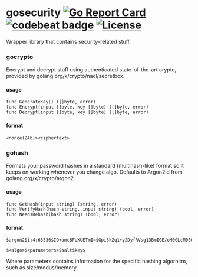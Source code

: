 # gosecurity [![Go Report Card](https://goreportcard.com/badge/github.com/hazcod/gosecurity)](https://goreportcard.com/report/hazcod/gosecurity) [![codebeat badge](https://codebeat.co/badges/f124d157-7566-467a-862a-f183fc21f30d)](https://codebeat.co/projects/github-com-hazcod-gosecurity-master) [![License](https://img.shields.io/github/license/mashape/apistatus.svg)](https://github.com/HazCod/gosecurity/blob/master/LICENSE) 
Wrapper library that contains security-related stuff.

### gocrypto
Encrypt and decrypt stuff using authenticated state-of-the-art crypto, provided by golang.org/x/crypto/nacl/secretbox.

#### usage
```
func GenerateKey() ([]byte, error)
func Encrypt(input []byte, key []byte) ([]byte, error)
func Decrypt(input []byte, key []byte) ([]byte, error)
```

#### format
```
<nonce(24b)><ciphertext>
```

### gohash
Formats your password hashes in a standard (multihash-like) format so it keeps on working whenever you change algo.
Defaults to Argon2id from golang.org/x/crypto/argon2.

#### usage
```
func GetHash(input string) (string, error)
func VerifyHash(hash string, input string) (bool, error)
func NeedsRehash(hash string) (bool, error)
```

#### format
```
$argon2$i:4:65536$IO+amcBFUXUETmI=$GpiSk2q1+y2DyfRVsg13BmIGE/oM0GLcM0SOs0s/H/s=

$<algo>$<parameters>$salt$key$
```

Where parameters contains information for the specific hashing algorhitm, such as size/modus/memory.
